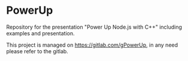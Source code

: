 # PowerUp

Repository for the presentation "Power Up Node.js with C++" including examples and presentation.

This project is managed on https://gitlab.com/gPowerUp, in any need please refer to the gitlab.
